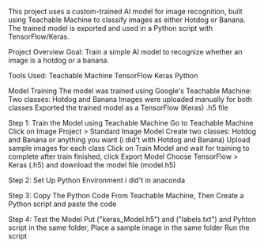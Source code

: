 This project uses a custom-trained AI model for image recognition, built using Teachable Machine to classify images as either Hotdog or Banana. The trained model is exported and used in a Python script with TensorFlow/Keras.

Project Overview
Goal: Train a simple AI model to recognize whether an image is a hotdog or a banana.

Tools Used:
Teachable Machine
TensorFlow
Keras
Python

Model Training
The model was trained using Google's Teachable Machine:
Two classes: Hotdog and Banana
Images were uploaded manually for both classes
Exported the trained model as a TensorFlow (Keras) .h5 file

Step 1: Train the Model using Teachable Machine
Go to Teachable Machine
Click on Image Project > Standard Image Model
Create two classes: Hotdog and Banana or anything you want (i did't with Hotdog and Banana)
Upload sample images for each class
Click on Train Model and wait for training to complete
after train finished, click Export Model
Choose TensorFlow > Keras (.h5) and download the model file (model.h5)

Step 2: Set Up Python Environment
i did't in anaconda

Step 3: Copy The Python Code From Teachable Machine, Then Create a Python script and paste the code

Step 4: Test the Model
Put ("keras_Model.h5") and ("labels.txt") and Pyhton script in the same folder, Place a sample image in the same folder
Run the script


